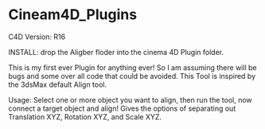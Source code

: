 # Cineam4D_Plugins
C4D Version: R16 

INSTALL: drop the Aligber floder into the cinema 4D Plugin folder.

This is my first ever Plugin for anything ever! So I am assuming there will be
bugs and some over all code that could be avoided.
This Tool is inspired by the 3dsMax default Align tool.

Usage: Select one or more object you want to align, then run the tool, now connect 
a target object and align! Gives the options of separating out Translation XYZ, 
Rotation XYZ, and Scale XYZ.
